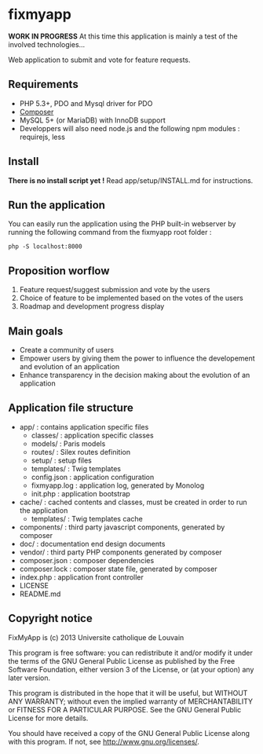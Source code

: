 fixmyapp
========

__WORK IN PROGRESS__ At this time this application is mainly a test of the involved technologies...

Web application to submit and vote for feature requests. 

## Requirements

* PHP 5.3+, PDO and Mysql driver for PDO
* [Composer](http://getcomposer.org)
* MySQL 5+ (or MariaDB) with InnoDB support
* Developpers will also need node.js and the following npm modules : requirejs, less

## Install

__There is no install script yet !__ Read app/setup/INSTALL.md for instructions.

## Run the application

You can easily run the application using the PHP built-in webserver by running the following command from the fixmyapp root folder :

	php -S localhost:8000

## Proposition worflow

1. Feature request/suggest submission and vote by the users
2. Choice of feature to be implemented based on the votes of the users
3. Roadmap and development progress display

## Main goals

* Create a community of users
* Empower users by giving them the power to influence the developement and evolution of an application
* Enhance transparency in the decision making about the evolution of an application

## Application file structure

* app/ : contains application specific files
    * classes/ : application specific classes
    * models/ :  Paris models
    * routes/ : Silex routes definition
    * setup/ : setup files
    * templates/ : Twig templates
    * config.json : application configuration
    * fixmyapp.log : application log, generated by Monolog
    * init.php : application bootstrap
* cache/ : cached contents and classes, must be created in order to run the application
    * templates/ : Twig templates cache
* components/ : third party javascript components, generated by composer
* doc/ : documentation end design documents
* vendor/ : third party PHP components generated by composer
* composer.json : composer dependencies
* composer.lock : composer state file, generated by composer
* index.php : application front controller
* LICENSE
* README.md

## Copyright notice

FixMyApp is (c) 2013 Universite catholique de Louvain

This program is free software: you can redistribute it and/or modify
it under the terms of the GNU General Public License as published by
the Free Software Foundation, either version 3 of the License, or
(at your option) any later version.

This program is distributed in the hope that it will be useful,
but WITHOUT ANY WARRANTY; without even the implied warranty of
MERCHANTABILITY or FITNESS FOR A PARTICULAR PURPOSE.  See the
GNU General Public License for more details.

You should have received a copy of the GNU General Public License
along with this program.  If not, see <http://www.gnu.org/licenses/>.
